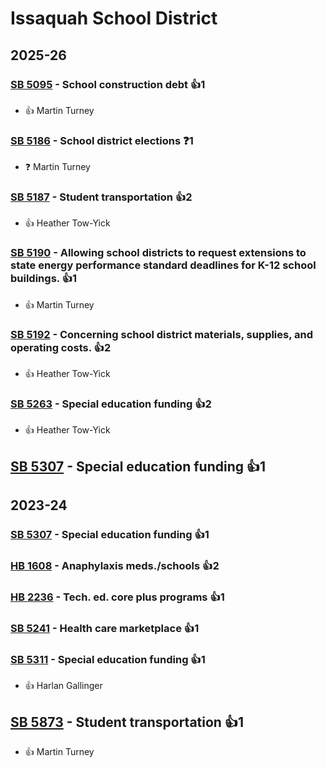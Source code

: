 # Issaquah School District
## 2025-26

### [SB 5095](/bill/2025-26/sb/5095/) - School construction debt 👍1  
* 👍 Martin Turney

### [SB 5186](/bill/2025-26/sb/5186/) - School district elections   ❓1
* ❓ Martin Turney

### [SB 5187](/bill/2025-26/sb/5187/) - Student transportation 👍2  
* 👍 Heather Tow-Yick

### [SB 5190](/bill/2025-26/sb/5190/) - Allowing school districts to request extensions to state energy performance standard deadlines for K-12 school buildings. 👍1  
* 👍 Martin Turney

### [SB 5192](/bill/2025-26/sb/5192/) - Concerning school district materials, supplies, and operating costs. 👍2  
* 👍 Heather Tow-Yick

### [SB 5263](/bill/2025-26/sb/5263/) - Special education funding 👍2  
* 👍 Heather Tow-Yick

## [SB 5307](/bill/2025-26/sb/5307/) - Special education funding 👍1  

## 2023-24

### [SB 5307](/bill/2023-24/sb/5307/) - Special education funding 👍1  

### [HB 1608](/bill/2023-24/hb/1608/) - Anaphylaxis meds./schools 👍2  

### [HB 2236](/bill/2023-24/hb/2236/) - Tech. ed. core plus programs 👍1  

### [SB 5241](/bill/2023-24/sb/5241/) - Health care marketplace 👍1  

### [SB 5311](/bill/2023-24/sb/5311/) - Special education funding 👍1  
* 👍 Harlan Gallinger

## [SB 5873](/bill/2023-24/sb/5873/) - Student transportation 👍1  
* 👍 Martin Turney
